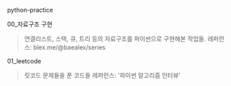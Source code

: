 python-practice

00_자료구조 구현
>연결리스트, 스택, 큐, 트리 등의 자료구조를 파이썬으로 구현해본 작업들.
>레퍼런스: blex.me/@baealex/series

01_leetcode 
>릿코드 문제들을 푼 코드들
>레퍼런스: '파이썬 알고리즘 인터뷰'

